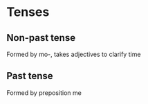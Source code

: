 # Tenses

##  Non-past tense

Formed by mo-, takes adjectives to clarify time

## Past tense

Formed by preposition me
